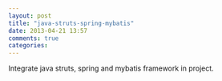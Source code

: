 ```yaml
---
layout: post
title: "java-struts-spring-mybatis"
date: 2013-04-21 13:57
comments: true
categories: 
---
```


Integrate java struts, spring and mybatis framework in project.

<!-- more -->
